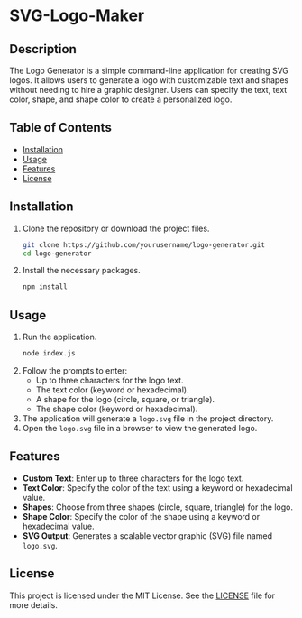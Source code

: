 # SVG-Logo-Maker

## Description

The Logo Generator is a simple command-line application for creating SVG logos. It allows users to generate a logo with customizable text and shapes without needing to hire a graphic designer. Users can specify the text, text color, shape, and shape color to create a personalized logo.

## Table of Contents

- [Installation](#installation)
- [Usage](#usage)
- [Features](#features)
- [License](#license)

## Installation

1. Clone the repository or download the project files.
    ```sh
    git clone https://github.com/yourusername/logo-generator.git
    cd logo-generator
    ```
2. Install the necessary packages.
    ```sh
    npm install
    ```

## Usage

1. Run the application.
    ```sh
    node index.js
    ```
2. Follow the prompts to enter:
    - Up to three characters for the logo text.
    - The text color (keyword or hexadecimal).
    - A shape for the logo (circle, square, or triangle).
    - The shape color (keyword or hexadecimal).
3. The application will generate a `logo.svg` file in the project directory.
4. Open the `logo.svg` file in a browser to view the generated logo.

## Features

- **Custom Text**: Enter up to three characters for the logo text.
- **Text Color**: Specify the color of the text using a keyword or hexadecimal value.
- **Shapes**: Choose from three shapes (circle, square, triangle) for the logo.
- **Shape Color**: Specify the color of the shape using a keyword or hexadecimal value.
- **SVG Output**: Generates a scalable vector graphic (SVG) file named `logo.svg`.

## License

This project is licensed under the MIT License. See the [LICENSE](LICENSE) file for more details.